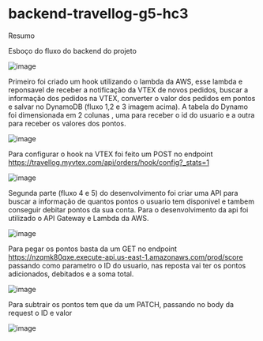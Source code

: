 # backend-travellog-g5-hc3

Resumo

Esboço do fluxo do backend do projeto

![image](https://user-images.githubusercontent.com/28959980/180124020-2dc79a2f-c23f-41f9-b7b6-3a2b82ce5032.png)

Primeiro foi criado um hook utilizando o lambda da AWS, esse lambda e reponsavel de receber a notificação da VTEX de novos pedidos, buscar a informação dos pedidos na VTEX, converter o valor dos pedidos em pontos e salvar no DynamoDB (fluxo 1,2 e 3 imagem acima). A tabela do Dynamo foi dimensionada em 2 colunas , uma para receber o id do usuario e a outra para receber os valores dos pontos.

![image](https://user-images.githubusercontent.com/28959980/180125135-c12ba0ca-e57c-4465-a258-5b8f4002b6c6.png)

Para configurar o hook na VTEX foi feito um POST no endpoint https://travellog.myvtex.com/api/orders/hook/config?_stats=1 

![image](https://user-images.githubusercontent.com/28959980/180128370-77da13bc-5fee-4a5e-91a4-0c03149fe835.png)

Segunda parte (fluxo 4 e 5) do desenvolvimento foi criar uma API para buscar a informação de quantos pontos o usuario tem disponivel e tambem conseguir debitar pontos da sua conta. Para o desenvolvimento da api  foi utilizado o API Gateway e Lambda da AWS.

![image](https://user-images.githubusercontent.com/28959980/180124735-798cec67-edb0-4e06-99e2-9ee88e0ed93e.png)

Para pegar os pontos basta da um GET no endpoint https://nzqmk80qxe.execute-api.us-east-1.amazonaws.com/prod/score passando como parametro o ID do usuario, nas reposta vai ter os pontos adicionados, debitados e a soma total.

![image](https://user-images.githubusercontent.com/28959980/180125511-c98bd011-d2db-4ed6-abe2-8b29597914b6.png)

Para subtrair os pontos tem que da um PATCH, passando no body da request o ID e valor

![image](https://user-images.githubusercontent.com/28959980/180125916-91608bbc-a743-429b-8c84-aa116cebc891.png)
